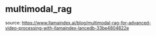 # multimodal_rag
source: https://www.llamaindex.ai/blog/multimodal-rag-for-advanced-video-processing-with-llamaindex-lancedb-33be4804822e
